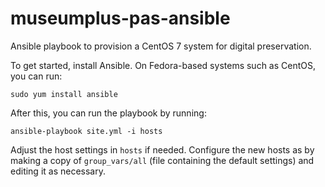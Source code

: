 museumplus-pas-ansible
======================

Ansible playbook to provision a CentOS 7 system for digital preservation.

To get started, install Ansible. On Fedora-based systems such as CentOS, you can run:

```
sudo yum install ansible
```

After this, you can run the playbook by running:

```
ansible-playbook site.yml -i hosts
```

Adjust the host settings in `hosts` if needed. Configure the new hosts as by making a copy of `group_vars/all` (file containing the default settings) and editing it as necessary.
